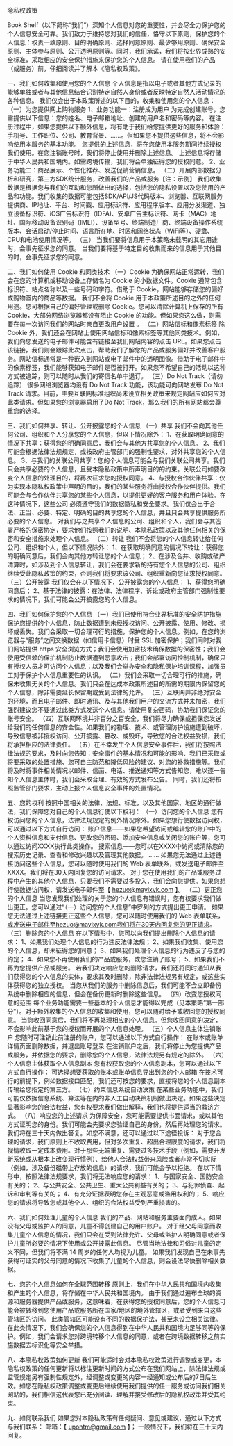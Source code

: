 隐私权政策

Book Shelf（以下简称“我们”）深知个人信息对您的重要性，并会尽全力保护您的个人信息安全可靠。我们致力于维持您对我们的信任，恪守以下原则，保护您的个人信息：权责一致原则、目的明确原则、选择同意原则、最少够用原则、确保安全原则、主体参与原则、公开透明原则等。同时，我们承诺，我们将按业界成熟的安全标准，采取相应的安全保护措施来保护您的个人信息。 请在使用我们的产品（或服务）前，仔细阅读并了解本《隐私权政策》。

一、我们如何收集和使用您的个人信息 个人信息是指以电子或者其他方式记录的能够单独或者与其他信息结合识别特定自然人身份或者反映特定自然人活动情况的各种信息。 我们仅会出于本政策所述的以下目的，收集和使用您的个人信息： （一）为您提供网上购物服务 1、业务功能一：注册成为用户 为完成创建账号，您需提供以下信息：您的姓名、电子邮箱地址、创建的用户名和密码等内容。 在注册过程中，如果您提供以下额外信息，将有助于我们给您提供更好的服务和体验：手机号、工作职位、公司、教育背景、……。但如果您不提供这些信息，将不会影响使用本服务的基本功能。 您提供的上述信息，将在您使用本服务期间持续授权我们使用。在您注销账号时，我们将停止使用并删除上述信息。 上述信息将存储于中华人民共和国境内。如需跨境传输，我们将会单独征得您的授权同意。 2、业务功能二：商品展示、个性化推荐、发送促销营销信息。 （二）开展内部数据分析和研究，第三方SDK统计服务，改善我们的产品或服务【注：示例】 我们收集数据是根据您与我们的互动和您所做出的选择，包括您的隐私设置以及您使用的产品和功能。我们收集的数据可能包括SDK/API/JS代码版本、浏览器、互联网服务提供商、IP地址、平台、时间戳、应用标识符、应用程序版本、应用分发渠道、独立设备标识符、iOS广告标识符（IDFA)、安卓广告主标识符、网卡（MAC）地址、国际移动设备识别码（IMEI）、设备型号、终端制造厂商、终端设备操作系统版本、会话启动/停止时间、语言所在地、时区和网络状态（WiFi等）、硬盘、CPU和电池使用情况等。 （三） 当我们要将信息用于本策略未载明的其它用途时，会事先征求您的同意。 当我们要将基于特定目的收集而来的信息用于其他目的时，会事先征求您的同意。

二、我们如何使用 Cookie 和同类技术 （一）Cookie 为确保网站正常运转，我们会在您的计算机或移动设备上存储名为 Cookie 的小数据文件。Cookie 通常包含标识符、站点名称以及一些号码和字符。借助于 Cookie，网站能够存储您的偏好或购物篮内的商品等数据。 我们不会将 Cookie 用于本政策所述目的之外的任何用途。您可根据自己的偏好管理或删除 Cookie。您可以清除计算机上保存的所有 Cookie，大部分网络浏览器都设有阻止 Cookie 的功能。但如果您这么做，则需要在每一次访问我们的网站时亲自更改用户设置 。 （二）网站信标和像素标签 除 Cookie 外，我们还会在网站上使用网站信标和像素标签等其他同类技术。例如，我们向您发送的电子邮件可能含有链接至我们网站内容的点击 URL。如果您点击该链接，我们则会跟踪此次点击，帮助我们了解您的产品或服务偏好并改善客户服务。网站信标通常是一种嵌入到网站或电子邮件中的透明图像。借助于电子邮件中的像素标签，我们能够获知电子邮件是否被打开。如果您不希望自己的活动以这种方式被追踪，则可以随时从我们的寄信名单中退订。 （三）Do Not Track（请勿追踪） 很多网络浏览器均设有 Do Not Track 功能，该功能可向网站发布 Do Not Track 请求。目前，主要互联网标准组织尚未设立相关政策来规定网站应如何应对此类请求。但如果您的浏览器启用了Do Not Track，那么我们的所有网站都会尊重您的选择。

三、我们如何共享、转让、公开披露您的个人信息 （一）共享 我们不会向其他任何公司、组织和个人分享您的个人信息，但以下情况除外： 1、在获取明确同意的情况下共享：获得您的明确同意后，我们会与其他方共享您的个人信息。 2、我们可能会根据法律法规规定，或按政府主管部门的强制性要求，对外共享您的个人信息。 3、与我们的关联公司共享：您的个人信息可能会与我们关联公司共享。我们只会共享必要的个人信息，且受本隐私政策中所声明目的的约束。关联公司如要改变个人信息的处理目的，将再次征求您的授权同意。 4、与授权合作伙伴共享：仅为实现本隐私权政策中声明的目的，我们的某些服务将由授权合作伙伴提供。我们可能会与合作伙伴共享您的某些个人信息，以提供更好的客户服务和用户体验。在这种情况下，这些公司 必须遵守我们的数据隐私和安全要求。我们仅会出于合法、正当、必要、特定、明确的目的共享您的个人信息，并且只会共享提供服务所必要的个人信息。 对我们与之共享个人信息的公司、组织和个人，我们会与其签署严格的保密协定，要求他们按照我们的说明、本隐私政策以及其他任何相关的保密和安全措施来处理个人信息。 （二）转让 我们不会将您的个人信息转让给任何公司、组织和个人，但以下情况除外： 1、在获取明确同意的情况下转让：获得您的明确同意后，我们会向其他方转让您的个人信息； 2、在涉及合并、收购或破产清算时，如涉及到个人信息转让，我们会在要求新的持有您个人信息的公司、组织继续受此隐私政策的约束，否则我们将要求该公司、组织重新向您征求授权同意。 （三）公开披露 我们仅会在以下情况下，公开披露您的个人信息： 1、获得您明确同意后； 2、基于法律的披露：在法律、法律程序、诉讼或政府主管部门强制性要求的情况下，我们可能会公开披露您的个人信息。

四、我们如何保护您的个人信息 （一）我们已使用符合业界标准的安全防护措施保护您提供的个人信息，防止数据遭到未经授权访问、公开披露、使用、修改、损坏或丢失。我们会采取一切合理可行的措施，保护您的个人信息。例如，在您的浏览器与“服务”之间交换数据（如信用卡信息）时受 SSL 加密保护；我们同时对我们网站提供 https 安全浏览方式；我们会使用加密技术确保数据的保密性；我们会使用受信赖的保护机制防止数据遭到恶意攻击；我们会部署访问控制机制，确保只有授权人员才可访问个人信息；以及我们会举办安全和隐私保护培训课程，加强员工对于保护个人信息重要性的认识。 （二）我们会采取一切合理可行的措施，确保未收集无关的个人信息。我们只会在达成本政策所述目的所需的期限内保留您的个人信息，除非需要延长保留期或受到法律的允许。 （三）互联网并非绝对安全的环境，而且电子邮件、即时通讯、及与其他我们用户的交流方式并未加密，我们强烈建议您不要通过此类方式发送个人信息。请使用复杂密码，协助我们保证您的账号安全。 （四）互联网环境并非百分之百安全，我们将尽力确保或担保您发送给我们的任何信息的安全性。如果我们的物理、技术、或管理防护设施遭到破坏，导致信息被非授权访问、公开披露、篡改、或毁坏，导致您的合法权益受损，我们将承担相应的法律责任。 （五）在不幸发生个人信息安全事件后，我们将按照法律法规的要求，及时向您告知：安全事件的基本情况和可能的影响、我们已采取或将要采取的处置措施、您可自主防范和降低风险的建议、对您的补救措施等。我们将及时将事件相关情况以邮件、信函、电话、推送通知等方式告知您，难以逐一告知个人信息主体时，我们会采取合理、有效的方式发布公告。 同时，我们还将按照监管部门要求，主动上报个人信息安全事件的处置情况。

五、您的权利 按照中国相关的法律、法规、标准，以及其他国家、地区的通行做法，我们保障您对自己的个人信息行使以下权利： （一）访问您的个人信息 您有权访问您的个人信息，法律法规规定的例外情况除外。如果您想行使数据访问权，可以通过以下方式自行访问： 账户信息——如果您希望访问或编辑您的账户中的个人资料信息和支付信息、更改您的密码、添加安全信息或关闭您的账户等，您可以通过访问XXXX执行此类操作。 搜索信息——您可以在XXXX中访问或清除您的搜索历史记录、查看和修改兴趣以及管理其他数据。 …… 如果您无法通过上述链接访问这些个人信息，您可以随时使用我们的 Web 表单联系，或发送电子邮件至XXXX。我们将在30天内回复您的访问请求。 对于您在使用我们的产品或服务过程中产生的其他个人信息，只要我们不需要过多投入，我们会向您提供。如果您想行使数据访问权，请发送电子邮件至【 hezuo@mayixyk.com 】。 （二）更正您的个人信息 当您发现我们处理的关于您的个人信息有错误时，您有权要求我们做出更正。您可以通过“（一）访问您的个人信息”中罗列的方式提出更正申请。 如果您无法通过上述链接更正这些个人信息，您可以随时使用我们的 Web 表单联系，或发送电子邮件至hezuo@mayixyk.com我们将在30天内回复您的更正请求。 （三）删除您的个人信息 在以下情形中，您可以向我们提出删除个人信息的请求： 1、如果我们处理个人信息的行为违反法律法规； 2、如果我们收集、使用您的个人信息，却未征得您的同意； 3、如果我们处理个人信息的行为违反了与您的约定； 4、如果您不再使用我们的产品或服务，或您注销了账号； 5、如果我们不再为您提供产品或服务。 若我们决定响应您的删除请求，我们还将同时通知从我们获得您的个人信息的实体，要求其及时删除，除非法律法规另有规定，或这些实体获得您的独立授权。 当您从我们的服务中删除信息后，我们可能不会立即备份系统中删除相应的信息，但会在备份更新时删除这些信息。 （四）改变您授权同意的范围 每个业务功能需要一些基本的个人信息才能得以完成（见本策略“第一部分”）。对于额外收集的个人信息的收集和使用，您可以随时给予或收回您的授权同意。 当您收回同意后，我们将不再处理相应的个人信息。但您收回同意的决定，不会影响此前基于您的授权而开展的个人信息处理。 （五）个人信息主体注销账户 您随时可注销此前注册的账户，您可以通过以下方式自行操作： 在账本或账单详情页面删除数据，并退出账号登录 在注销账户之后，我们将停止为您提供产品或服务，并依据您的要求，删除您的个人信息，法律法规另有规定的除外。 （六）个人信息主体获取个人信息副本 您有权获取您的个人信息副本，您可以通过以下方式自行操作： 可选择想要获取的账本或账单信息导出到您的个人邮箱 在技术可行的前提下，例如数据接口匹配，我们还可按您的要求，直接将您的个人信息副本传输给您指定的第三方。 （七）约束信息系统自动决策 在某些业务功能中，我们可能仅依据信息系统、算法等在内的非人工自动决策机制做出决定。如果这些决定显著影响您的合法权益，您有权要求我们做出解释，我们也将提供适当的救济方式。 （八）响应您的上述请求 为保障安全，您可能需要提供书面请求，或以其他方式证明您的身份。我们可能会先要求您验证自己的身份，然后再处理您的请求。 我们将在三十天内做出答复。如您不满意，还可以通过以下途径投诉： 对于您合理的请求，我们原则上不收取费用，但对多次重复、超出合理限度的请求，我们将视情收取一定成本费用。对于那些无端重复、需要过多技术手段（例如，需要开发新系统或从根本上改变现行惯例）、给他人合法权益带来风险或者非常不切实际（例如，涉及备份磁带上存放的信息）的请求，我们可能会予以拒绝。 在以下情形中，按照法律法规要求，我们将无法响应您的请求： 1、与国家安全、国防安全有关的； 2、与公共安全、公共卫生、重大公共利益有关的； 3、与犯罪侦查、起诉和审判等有关的； 4、有充分证据表明您存在主观恶意或滥用权利的； 5、响应您的请求将导致您或其他个人、组织的合法权益受到严重损害的。

六、我们如何处理儿童的个人信息 我们的产品、网站和服务主要面向成人。如果没有父母或监护人的同意，儿童不得创建自己的用户账户。 对于经父母同意而收集儿童个人信息的情况，我们只会在受到法律允许、父母或监护人明确同意或者保护儿童所必要的情况下使用或公开披露此信息。 尽管当地法律和习俗对儿童的定义不同，但我们将不满 14 周岁的任何人均视为儿童。 如果我们发现自己在未事先获得可证实的父母同意的情况下收集了儿童的个人信息，则会设法尽快删除相关数据。

七、您的个人信息如何在全球范围转移 原则上，我们在中华人民共和国境内收集和产生的个人信息，将存储在中华人民共和国境内。 由于我们通过遍布全球的资源和服务器提供产品或服务，这意味着，在获得您的授权同意后，您的个人信息可能会被转移到您使用产品或服务所在国家/地区的境外管辖区，或者受到来自这些管辖区的访问。 此类管辖区可能设有不同的数据保护法，甚至未设立相关法律。在此类情况下，我们会确保您的个人信息得到在中华人民共和国境内足够同等的保护。例如，我们会请求您对跨境转移个人信息的同意，或者在跨境数据转移之前实施数据去标识化等安全举措。

八、本隐私权政策如何更新 我们可能适时会对本隐私权政策进行调整或变更，本隐私权政策的任何更新将以标注更新时间的方式公布在我们网站上，除法律法规或监管规定另有强制性规定外，经调整或变更的内容一经通知或公布后的7日后生效。如您在隐私权政策调整或变更后继续使用我们提供的任一服务或访问我们相关网站的，我们相信这代表您已充分阅读、理解并接受修改后的隐私权政策并受其约束。

九、如何联系我们 如果您对本隐私政策有任何疑问、意见或建议，通过以下方式与我们联系： 邮箱：【 upontm@gmail.com  】； 一般情况下，我们将在三十天内回复。
